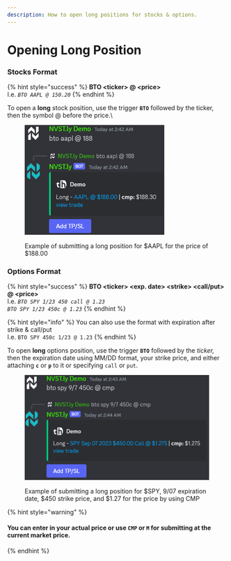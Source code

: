 ```yaml
---
description: How to open long positions for stocks & options.
---
```


# Opening Long Position

### Stocks Format

{% hint style="success" %}
**BTO \<ticker> @ \<price>**\
I.e. _`BTO AAPL @ 150.20`_
{% endhint %}

To open a **long** stock position, use the trigger **`BTO`** followed by the ticker, then the symbol @ before the price.\


<figure><img src="../../.gitbook/assets/image.png" alt=""><figcaption><p>Example of submitting a long position for $AAPL for the price of $188.00</p></figcaption></figure>

### Options Format

{% hint style="success" %}
**BTO \<ticker> \<exp. date> \<strike> \<call/put> @ \<price>**\
I.e. _`BTO SPY 1/23 450 call @ 1.23`_\
_`BTO SPY 1/23 450c @ 1.23`_
{% endhint %}

{% hint style="info" %}
You can also use the format with expiration after strike & call/put\
I.e. `BTO SPY 450c 1/23 @ 1.23`
{% endhint %}

To open **long** options position, use the trigger **`BTO`** followed by the _ticker,_ then the expiration date using MM/DD format, your strike price, and either attaching **`c`** or **`p`** to it or specifying `call` or `put`.&#x20;

<figure><img src="../../.gitbook/assets/image (1).png" alt=""><figcaption><p>Example of submitting a long position for $SPY, 9/07 expiration date, $450 strike price, and $1.27 for the price by using CMP</p></figcaption></figure>



{% hint style="warning" %}
#### You can enter in your actual price or use `CMP` or `M` for submitting at the current market price.
{% endhint %}
